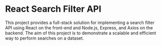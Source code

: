 # React Search Filter API
This project provides a full-stack solution for implementing a search filter API using React on the front-end and Node.js, Express, and Axios on the backend. The aim of this project is to demonstrate a scalable and efficient way to perform searches on a dataset.

